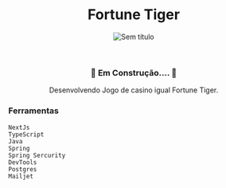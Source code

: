 <div align="center">
  
# Fortune Tiger

![Sem título](https://github.com/user-attachments/assets/8fa366ef-3a58-40e7-8775-fd710c194fe2)


</br>

<h3>🚧 Em Construção.... 🚧 </h3>

Desenvolvendo Jogo de casino igual Fortune Tiger.

</div>

<h3>Ferramentas</h3>

```
NextJs
TypeScript
Java
Spring
Spring Sercurity
DevTools
Postgres
Mailjet
```

